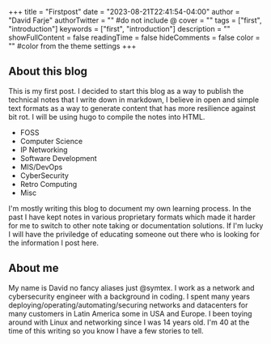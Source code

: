 +++
title = "Firstpost"
date = "2023-08-21T22:41:54-04:00"
author = "David Farje"
authorTwitter = "" #do not include @
cover = ""
tags = ["first", "introduction"]
keywords = ["first", "introduction"]
description = ""
showFullContent = false
readingTime = false
hideComments = false
color = "" #color from the theme settings
+++

## About this blog
This is my first post.  I decided to start this blog as a way to publish the technical notes that I write down in markdown, I believe in open and simple text formats as a way to generate content that has more resilience against bit rot. I will be using hugo to compile the notes into HTML. 

- FOSS 
- Computer Science
- IP Networking
- Software Development
- MIS/DevOps
- CyberSecurity
- Retro Computing
- Misc

I'm mostly writing this blog to document my own learning process.  In the past I have kept notes in various proprietary formats which made it harder for me to switch to other note taking or documentation solutions.  If I'm lucky I will have the priviledge of educating someone out there who is looking for the information I post here.

## About me
My name is David no fancy aliases just @symtex.  I work as a network and cybersecurity engineer with a background in coding.  I spent many years deploying/operating/automating/securing networks and datacenters for many customers in Latin America some in USA and Europe.  I been toying around with Linux and networking since I was 14 years old.  I'm 40 at the time of this writing so you know I have a few stories to tell.

